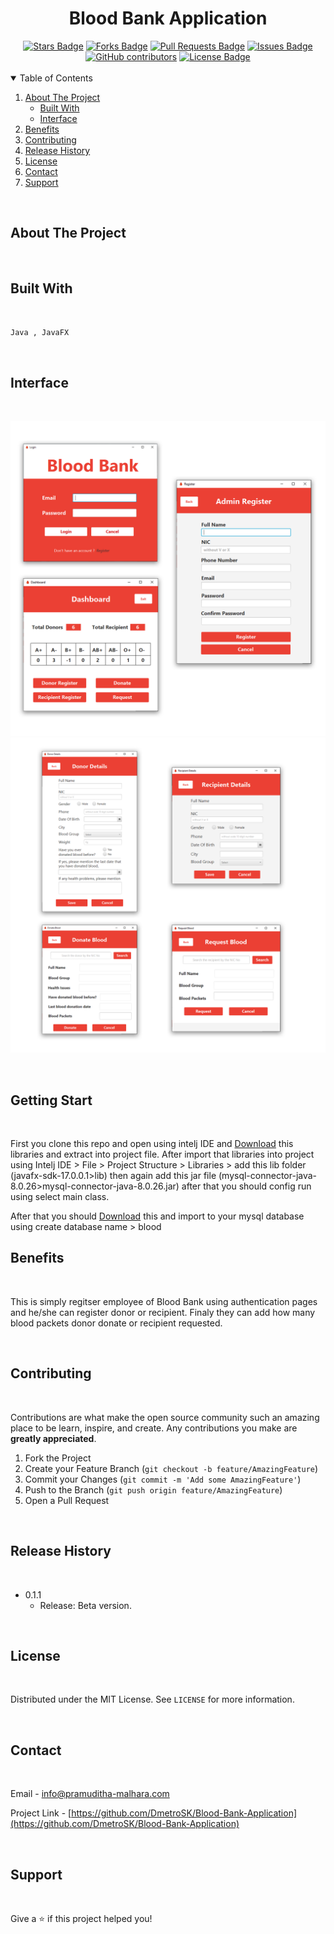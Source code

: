 <h1 align="center">Blood Bank Application</h1>
<div align="center">
  <a href="https://github.com/DmetroSK/Universal-Calculator/stargazers"><img src="https://img.shields.io/github/stars/DmetroSK/Universal-Calculator" alt="Stars Badge"/></a>
<a href="https://github.com/DmetroSK/Universal-Calculator/network/members"><img src="https://img.shields.io/github/forks/DmetroSK/Universal-Calculator" alt="Forks Badge"/></a>
<a href="https://github.com/DmetroSK/Universal-Calculator/pulls"><img src="https://img.shields.io/github/issues-pr/DmetroSK/Universal-Calculator" alt="Pull Requests Badge"/></a>
<a href="https://github.com/DmetroSK/Universal-Calculator/issues"><img src="https://img.shields.io/github/issues/DmetroSK/Universal-Calculator" alt="Issues Badge"/></a>
<a href="https://github.com/DmetroSK/Universal-Calculator/graphs/contributors"><img alt="GitHub contributors" src="https://img.shields.io/github/contributors/DmetroSK/Universal-Calculator?color=2b9348"></a>
<a href="https://github.com/DmetroSK/Universal-Calculator/blob/main/LICENSE"><img src="https://img.shields.io/github/license/DmetroSK/Universal-Calculator?color=2b9348" alt="License Badge"/></a>
</div>
<br>



<!-- TABLE OF CONTENTS -->
<details open="open">
  <summary>Table of Contents</summary>
  <ol>
    <li>
      <a href="#about-the-project">About The Project</a>
      <ul>
        <li><a href="#built-with">Built With</a></li>
        <li><a href="#interface">Interface</a></li>
      </ul>
    </li>
    <li><a href="#benefits">Benefits</a></li>
    <li><a href="#contributing">Contributing</a></li>
    <li><a href="#release-history">Release History</a></li>
    <li><a href="#license">License</a></li>
    <li><a href="#contact">Contact</a></li>
    <li><a href="#support">Support</a></li>
     </ol>
</details>

<br>

## About The Project 

<br>


## Built With

<br>

```sh
Java , JavaFX
```

<br>

## Interface

<br>

![](image-1.png )
![](image-2.png )


<br>

<!-- GETTING STARTED -->

## Getting Start

<br>

First you clone this repo and open using intelj IDE and [Download](https://drive.google.com/file/d/1fp97rOllH0RzWBib7B4DlbbpAMbhOEGC/view?usp=sharing) this libraries and extract into project file. After import that libraries into project using Intelj IDE > File > Project Structure > Libraries > add this lib folder (javafx-sdk-17.0.0.1>lib) then again add this jar file (mysql-connector-java-8.0.26>mysql-connector-java-8.0.26.jar) after that you should config run using select main class.

After that you should [Download](https://github.com/DmetroSK/Blood-Bank-Application/blood.sql) this and import to your mysql database using create database name > blood

## Benefits

<br>

This is simply regitser employee of Blood Bank using authentication pages and he/she can register donor or recipient. Finaly they can add how many blood packets donor donate or recipient requested.

<br>

<!-- CONTRIBUTING -->

## Contributing

<br>

Contributions are what make the open source community such an amazing place to be learn, inspire, and create. Any contributions you make are **greatly appreciated**.

1. Fork the Project
2. Create your Feature Branch (`git checkout -b feature/AmazingFeature`)
3. Commit your Changes (`git commit -m 'Add some AmazingFeature'`)
4. Push to the Branch (`git push origin feature/AmazingFeature`)
5. Open a Pull Request

<br>


## Release History

<br>

* 0.1.1
    * Release: Beta version.


<br>

<!-- LICENSE -->
## License

<br>

Distributed under the MIT License. See `LICENSE` for more information.

<br>

<!-- CONTACT -->
## Contact

<br>

Email - info@pramuditha-malhara.com

Project Link - [https://github.com/DmetroSK/Blood-Bank-Application](https://github.com/DmetroSK/Blood-Bank-Application)

<br>

## Support

<br>

Give a ⭐️ if this project helped you!
